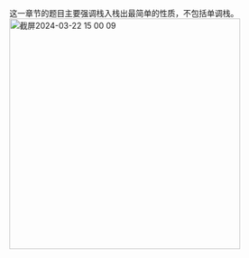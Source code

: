这一章节的题目主要强调栈入栈出最简单的性质，不包括单调栈。       
<img width="409" alt="截屏2024-03-22 15 00 09" src="https://github.com/xkong-study/gucheng_algorithm/assets/100473178/b5bce157-b210-4f36-adf1-ba246493883c">
